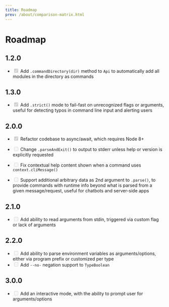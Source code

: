 ```yaml
---
title: Roadmap
prev: /about/comparison-matrix.html
---
```

# Roadmap

## 1.2.0

- <input type="checkbox" disabled="disabled" checked/> Add `.commandDirectory(dir)` method to `Api` to automatically add all modules in the directory as commands

## 1.3.0

- <input type="checkbox" disabled="disabled" checked/> Add `.strict()` mode to fail-fast on unrecognized flags or arguments, useful for detecting typos in command line input and alerting users

## 2.0.0

- <input type="checkbox" disabled="disabled" checked/> Refactor codebase to async/await, which requires Node 8+

- <input type="checkbox" disabled="disabled"/> Change `.parseAndExit()` to output to stderr unless help or version is explicitly requested

- <input type="checkbox" disabled="disabled"/> Fix contextual help content shown when a command uses `context.cliMessage()`

- <input type="checkbox" disabled="disabled"/> Support additional arbitrary data as 2nd argument to `.parse()`, to provide commands with runtime info beyond what is parsed from a given message/request, useful for chatbots and server-side apps

## 2.1.0

- <input type="checkbox" disabled="disabled"/> Add ability to read arguments from stdin, triggered via custom flag or lack of arguments

## 2.2.0

- <input type="checkbox" disabled="disabled"/> Add ability to parse environment variables as arguments/options, either via program prefix or customized per type
- <input type="checkbox" disabled="disabled"/> Add `--no-` negation support to `TypeBoolean`

## 3.0.0

- <input type="checkbox" disabled="disabled"/> Add an interactive mode, with the ability to prompt user for arguments/options
